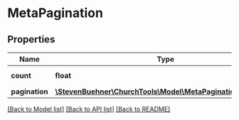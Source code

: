 # MetaPagination

## Properties
Name | Type | Description | Notes
------------ | ------------- | ------------- | -------------
**count** | **float** | Size of data array. | [optional] 
**pagination** | [**\StevenBuehner\ChurchTools\Model\MetaPaginationPagination**](MetaPaginationPagination.md) |  | [optional] 

[[Back to Model list]](../../README.md#documentation-for-models) [[Back to API list]](../../README.md#documentation-for-api-endpoints) [[Back to README]](../../README.md)

